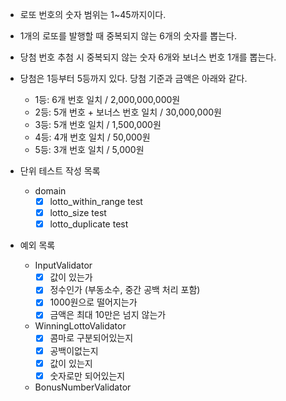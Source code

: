 - 로또 번호의 숫자 범위는 1~45까지이다.
- 1개의 로또를 발행할 때 중복되지 않는 6개의 숫자를 뽑는다.
- 당첨 번호 추첨 시 중복되지 않는 숫자 6개와 보너스 번호 1개를 뽑는다.
- 당첨은 1등부터 5등까지 있다. 당첨 기준과 금액은 아래와 같다.
    - 1등: 6개 번호 일치 / 2,000,000,000원
    - 2등: 5개 번호 + 보너스 번호 일치 / 30,000,000원
    - 3등: 5개 번호 일치 / 1,500,000원
    - 4등: 4개 번호 일치 / 50,000원
    - 5등: 3개 번호 일치 / 5,000원


- 단위 테스트 작성 목록
  - domain
    - [x] lotto_within_range test
    - [x] lotto_size test
    - [x] lotto_duplicate test

- 예외 목록
  - InputValidator
    - [x] 값이 있는가
    - [x] 정수인가 (부동소수, 중간 공백 처리 포함)
    - [x] 1000원으로 떨어지는가
    - [x] 금액은 최대 10만은 넘지 않는가
  - WinningLottoValidator
    - [x] 콤마로 구분되어있는지
    - [x] 공백이없는지
    - [x] 값이 있는지
    - [x] 숫자로만 되어있는지
  - BonusNumberValidator